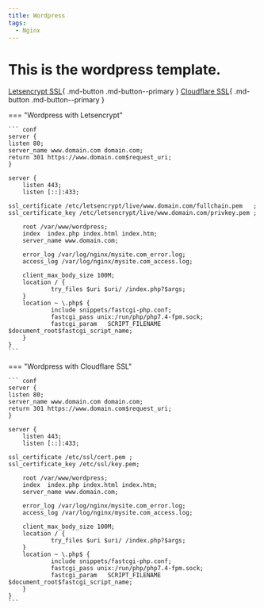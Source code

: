 ```yaml
---
title: Wordpress
tags:
  - Nginx
---
```

# This is the wordpress template.

[Letsencrypt SSL](/WebServerTemplates/ssl/letsencrypt.md){ .md-button .md-button--primary } [Cloudflare SSL](/WebServerTemplates/ssl/cloudflare.md){ .md-button .md-button--primary }

=== "Wordpress with Letsencrypt"

    ``` conf
    server {
    listen 80;
    server_name www.domain.com domain.com;
    return 301 https://www.domain.com$request_uri;
    }

    server {
        listen 443;
        listen [::]:433;

    ssl_certificate /etc/letsencrypt/live/www.domain.com/fullchain.pem   ;
    ssl_certificate_key /etc/letsencrypt/live/www.domain.com/privkey.pem ;

        root /var/www/wordpress;
        index  index.php index.html index.htm;
        server_name www.domain.com;

        error_log /var/log/nginx/mysite.com_error.log;
        access_log /var/log/nginx/mysite.com_access.log;
        
        client_max_body_size 100M;
        location / {
                try_files $uri $uri/ /index.php?$args;
        }
        location ~ \.php$ {
                include snippets/fastcgi-php.conf;
                fastcgi_pass unix:/run/php/php7.4-fpm.sock;
                fastcgi_param   SCRIPT_FILENAME $document_root$fastcgi_script_name;
        }
    }
    ```

=== "Wordpress with Cloudflare SSL"

    ``` conf
    server {
    listen 80;
    server_name www.domain.com domain.com;
    return 301 https://www.domain.com$request_uri;
    }

    server {
        listen 443;
        listen [::]:433;

    ssl_certificate /etc/ssl/cert.pem ;
    ssl_certificate_key /etc/ssl/key.pem;

        root /var/www/wordpress;
        index  index.php index.html index.htm;
        server_name www.domain.com;

        error_log /var/log/nginx/mysite.com_error.log;
        access_log /var/log/nginx/mysite.com_access.log;
        
        client_max_body_size 100M;
        location / {
                try_files $uri $uri/ /index.php?$args;
        }
        location ~ \.php$ {
                include snippets/fastcgi-php.conf;
                fastcgi_pass unix:/run/php/php7.4-fpm.sock;
                fastcgi_param   SCRIPT_FILENAME $document_root$fastcgi_script_name;
        }
    }
    ```
